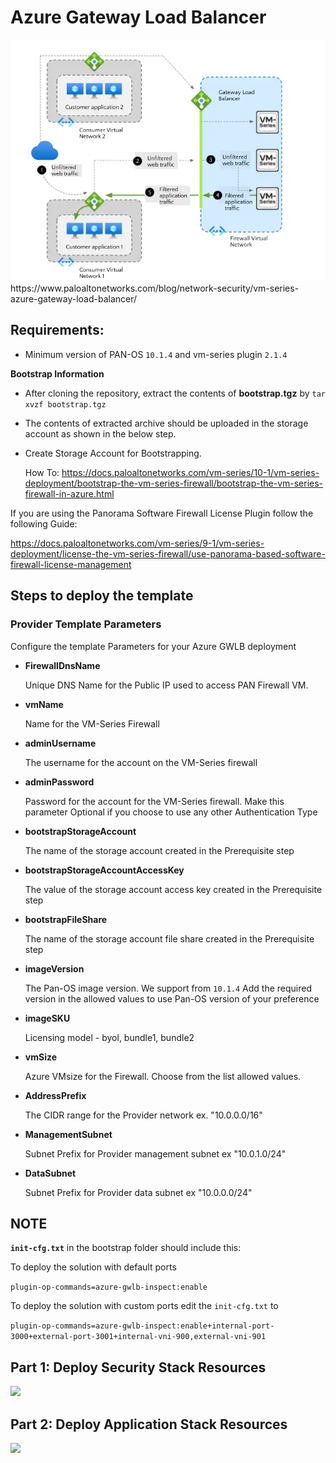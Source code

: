 # **Azure Gateway Load Balancer**

<p align="left">
<img src="https://github.com/PaloAltoNetworks/Azure-GWLB/blob/main/Images/azure_gwlb.webp">
 https://www.paloaltonetworks.com/blog/network-security/vm-series-azure-gateway-load-balancer/
</p>



## **Requirements:**

- Minimum version of PAN-OS `10.1.4` and vm-series plugin `2.1.4` 

**Bootstrap Information**

  - After cloning the repository, extract the contents of **bootstrap.tgz** by `tar xvzf bootstrap.tgz`
  - The contents of extracted archive should be uploaded in the storage account as shown in the below step.
  - Create Storage Account for Bootstrapping. 
    
    How To: https://docs.paloaltonetworks.com/vm-series/10-1/vm-series-deployment/bootstrap-the-vm-series-firewall/bootstrap-the-vm-series-firewall-in-azure.html

  If you are using the Panorama Software Firewall License Plugin follow the following Guide:

  https://docs.paloaltonetworks.com/vm-series/9-1/vm-series-deployment/license-the-vm-series-firewall/use-panorama-based-software-firewall-license-management

## **Steps to deploy the template**

 ### **Provider Template Parameters**

   Configure the template Parameters for your Azure GWLB deployment

- **FirewallDnsName**

    Unique DNS Name for the Public IP used to access PAN Firewall VM.
   
- **vmName**

    Name for the VM-Series Firewall
   
- **adminUsername**
 
    The username for the account on the VM-Series firewall

- **adminPassword**

    Password for the account for the VM-Series firewall. Make this parameter Optional if you choose to use any other Authentication Type

- **bootstrapStorageAccount**

    The name of the storage account created in the Prerequisite step
   
- **bootstrapStorageAccountAccessKey**

    The value of the storage account access key  created in the Prerequisite step
   
- **bootstrapFileShare**

    The name of the storage account file share created in the Prerequisite step
   
- **imageVersion**
   
    The Pan-OS image version. We support from `10.1.4` Add the required version in the allowed values to use Pan-OS version of your preference
   
- **imageSKU**

    Licensing model - byol, bundle1, bundle2
   
- **vmSize**
   
   Azure VMsize for the Firewall. Choose from the list allowed values.
 
- **AddressPrefix**

   The CIDR range for the Provider network ex. "10.0.0.0/16"
   
- **ManagementSubnet**
   
   Subnet Prefix for Provider management subnet ex "10.0.1.0/24"
   
- **DataSubnet**

   Subnet Prefix for Provider data subnet ex "10.0.0.0/24"

## **NOTE**

**`init-cfg.txt`** in the bootstrap folder should include this:

To deploy the solution with default ports

`plugin-op-commands=azure-gwlb-inspect:enable`

To deploy the solution with custom ports edit the `init-cfg.txt` to

`plugin-op-commands=azure-gwlb-inspect:enable+internal-port-3000+external-port-3001+internal-vni-900,external-vni-901`


## **Part 1: Deploy Security Stack Resources**

[<img src="http://azuredeploy.net/deploybutton.png"/>](https://portal.azure.com/#create/Microsoft.Template/uri/https%3A%2F%2Fraw.githubusercontent.com%2FPaloAltoNetworks%2FAzure-GWLB%2Fmaster%2Fprovider-simple-lb.json)

## **Part 2: Deploy Application Stack Resources**

[<img src="http://azuredeploy.net/deploybutton.png"/>](https://portal.azure.com/#create/Microsoft.Template/uri/https%3A%2F%2Fraw.githubusercontent.com%2FPaloAltoNetworks%2FAzure-GWLB%2Fmaster%2Fconsumer-simple-lb.json)




